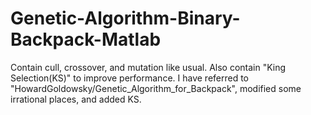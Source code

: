 # Genetic-Algorithm-Binary-Backpack-Matlab
Contain cull, crossover, and mutation like usual. Also contain "King Selection(KS)" to improve performance.
I have referred to "HowardGoldowsky/Genetic_Algorithm_for_Backpack", modified some irrational places, and added KS.
